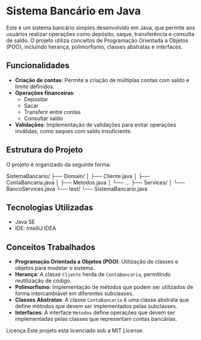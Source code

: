 # Sistema Bancário em Java

Este é um sistema bancário simples desenvolvido em Java, que permite aos usuários realizar operações como depósito, saque, transferência e consulta de saldo. O projeto utiliza conceitos de Programação Orientada a Objetos (POO), incluindo herança, polimorfismo, classes abstratas e interfaces.

## Funcionalidades

- **Criação de contas**: Permite a criação de múltiplas contas com saldo e limite definidos.
- **Operações financeiras**:
  - Depositar
  - Sacar
  - Transferir entre contas
  - Consultar saldo
- **Validações**: Implementação de validações para evitar operações inválidas, como saques com saldo insuficiente.

## Estrutura do Projeto

O projeto é organizado da seguinte forma:

SistemaBancario/ ├── Domain/ │ ├── Cliente.java │ ├── ContaBancaria.java │ ├── Metodos.java │ └── ... ├── Services/ │ └── BancoServices.java └── test/ └── SistemaBancario.java


## Tecnologias Utilizadas

- Java SE
- IDE: IntelliJ IDEA

## Conceitos Trabalhados

- **Programação Orientada a Objetos (POO)**: Utilização de classes e objetos para modelar o sistema.
- **Herança**: A classe `Cliente` herda de `ContaBancaria`, permitindo reutilização de código.
- **Polimorfismo**: Implementação de métodos que podem ser utilizados de forma intercambiável em diferentes subclasses.
- **Classes Abstratas**: A classe `ContaBancaria` é uma classe abstrata que define métodos que devem ser implementados pelas subclasses.
- **Interfaces**: A interface `Metodos` define operações que devem ser implementadas pelas classes que representam contas bancárias.

Licença
Este projeto está licenciado sob a MIT License.
